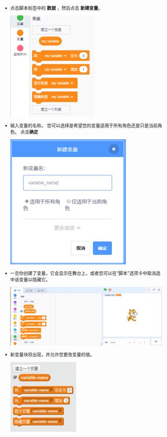 + 点击脚本标签中的 **数据** ，然后点击 **新建变量**。
    
    ![数据块](images/data-blocks.png)

+ 输入变量的名称。 您可以选择是希望您的变量适用于所有角色还是只是当前角色。 点击**确定**
    
    ![创建变量](images/create-variable.png)

+ 一旦你创建了变量，它会显示在舞台上，或者您可以在“脚本”选项卡中取消选中该变量以隐藏它。
    
    ![变量块](images/variable-show.png)

+ 新变量块将出现，并允许您更改变量的值。
    
    ![变量块](images/variable-blocks.png)